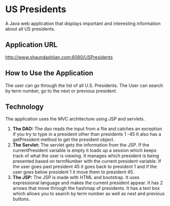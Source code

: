 # US Presidents
A Java web application that displays important and interesting information about all US presidents.

## Application URL
http://www.shaundashjian.com:8080/USPresidents

## How to Use the Application
The user can go through the list of all U.S. Presidents. The User can search by term number, go to the next or previous president.

## Technology
The application uses the MVC architecture using JSP and servlets.

1. **The DAO:**
The dao reads the input from a file and catches an exception if you try to type in a president other than presidents 1 -45
It also has a getPresident method to get the president object.
2. **The Servlet:**
The servlet gets the information from the JSP. If the currentPresident variable is empty it loads up a session which keeps track of what the user is viewing. It manages which president is being presented based on termNumber with the current president variable. If the user goes past president 45 it goes back to president 1 and if the user goes below president 1 it move them to president 45.
3. **The JSP:**
The JSP is made with HTML and bootstrap. It uses expressional language and makes the current president appear. It has 2 arrows that move through the hashmap of presidents. It has a text box which allows you to search by term number as well as next and previous buttons.

